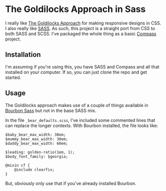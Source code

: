 The Goldilocks Approach in Sass
===============================

I really like [The Goldilocks Approach](http://goldilocksapproach.com/) for making responsive designs in CSS. I also really like [SASS](http://sass-lang.com/). As such, this project is a straight port from CSS to both SASS and SCSS. I've packaged the whole thing as a basic [Compass](http://compass-style.org/) project.

Installation
------------

I'm assuming if you're using this, you have SASS and Compass and all that installed on your computer. If so, you can just clone the repo and get started.

Usage
-----

The Goldilocks approach makes use of a couple of things available in [Bourbon Sass](http://bourbon.io) but not in the base SASS mix.

In the file `_bear_defaults.scss`, I've included some commented lines that can replace the longer contexts. With Bourbon installed, the file looks like:

```
$baby_bear_max_width: 30em;
$mummy_bear_max_width: 30em;
$daddy_bear_max_width: 60em;

$leading: golden-ratio(1em, 1);
$body_font_family: $georgia;

@mixin cf {
	@include clearfix;
}
```

But, obviously only use that if you've already installed Bourbon.